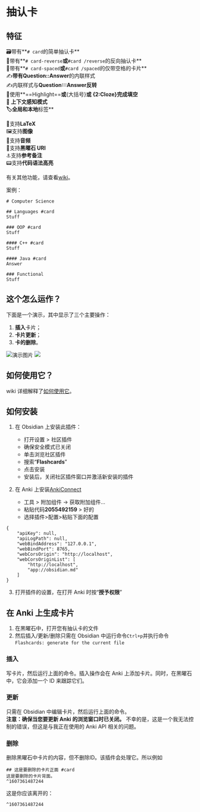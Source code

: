 # 抽认卡
## 特征

🗃️带有**`# card`的简单抽认卡**  
🎴带有**`# card-reverse`**或**`#card /reverse`的反向抽认卡**  
📅带有**`# card-spaced`**或**`#card /spaced`的仅带空格的卡片**  
✍️**带有Question::Answer**的内联样式  
✍️内联样式与**Question:::Answer反转**  
📃使用**==Highlight==**或**{大括号}**或 **{2:Cloze}完成填空**  
🧠 **上下文感知**模式  
🏷️全局和本地**标签**

🔢支持**LaTeX**  
🖼️支持**图像**  
🎤支持**音频**  
🔗支持**黑曜石 URI**  
⚓支持**参考备注**  
📟支持**代码语法高亮**

有关其他功能，请查看[wiki](https://github.com/reuseman/flashcards-obsidian/wiki)。

案例：
```
# Computer Science

## Languages #card
Stuff

### OOP #card
Stuff

#### C++ #card
Stuff

#### Java #card
Answer

### Functional
Stuff
```

## 这个怎么运作？

下面是一个演示，其中显示了三个主要操作：

1.  **插入**卡片；
2.  **卡片更新**；
3.  **卡的删除**。

![演示图片](https://github.com/reuseman/flashcards-obsidian/raw/main/docs/demo.gif)
![](https://github.com/reuseman/flashcards-obsidian/blob/main/docs/demo.gif)

## 如何使用它？

wiki 详细解释了[如何使用它](https://github.com/reuseman/flashcards-obsidian/wiki)。

## 如何安装

1.  在 Obsidian 上安装此插件：
    
    -   打开设置 > 社区插件
    -   确保安全模式已关闭
    -   单击浏览社区插件
    -   搜索“**Flashcards**”
    -   点击安装
    -   安装后，关闭社区插件窗口并激活新安装的插件
2.  在 Anki 上安装[AnkiConnect](https://ankiweb.net/shared/info/2055492159)
    
    -   工具 > 附加组件 -> 获取附加组件...
    -   粘贴代码**2055492159** > 好的
    -   选择插件>配置>粘贴下面的配置
```
{
    "apiKey": null,
    "apiLogPath": null,
    "webBindAddress": "127.0.0.1",
    "webBindPort": 8765,
    "webCorsOrigin": "http://localhost",
    "webCorsOriginList": [
        "http://localhost",
        "app://obsidian.md"
    ]
}
```
3.  打开插件的设置，在打开 Anki 时按“**授予权限**”
## 在 Anki 上生成卡片

1.  在黑曜石中，打开您有抽认卡的文件
2.  然后插入/更新/删除只需在 Obsidian 中运行命令`Ctrl+p`并执行命令`Flashcards: generate for the current file`

### 插入

写卡片，然后运行上面的命令。插入操作会在 Anki 上添加卡片。同时，在黑曜石中，它会添加一个 ID 来跟踪它们。

### 更新

只需在 Obsidian 中编辑卡片，然后运行上面的命令。  
**注意：确保当您要更新 Anki 的浏览窗口时已关闭。** 不幸的是，这是一个我无法控制的错误，但这是与我正在使用的 Anki API 相关的问题。

### 删除

删除黑曜石中卡片的内容，但不删除ID。该插件会处理它。所以例如
```
## 这是要删除的卡片正面 #card
这是要删除的卡片背面。 
^1607361487244
```
这是你应该离开的：
```
^1607361487244
```
